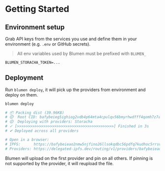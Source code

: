 # Getting Started

## Environment setup

Grab API keys from the services you use and define them in your environment (e.g. `.env` or GitHub secrets).

> All env variables used by Blumen must be prefixed with `BLUMEN_`

```txt
BLUMEN_STORACHA_TOKEN=...
```

## Deployment

Run `blumen deploy`, it will pick up the providers from environment and deploy on them.

```sh
blumen deploy

# 📦 Packing dist (39.96KB)
# 🛈  Root CID: bafybeieg5ighiog2vdb4p64mta4cpulqv56bmyrhwdfff4qomh7z7afbyy
# 🛈  Deploying with providers: Storacha
# ✓ [>>>>>>>>>>>>>>>>>>>>>>>>>>>>>>>>>>>>>>>>>>>>] Finished in 3s
# ✔ Deployed across all providers

# Open in a browser:
# IPFS:      https://bafybeieao2nmw5njfino26llsokqdbc56pdfq7kudhoc5rrsvp4jk7tlk4.ipfs.dweb.link
# Providers: https://delegated-ipfs.dev/routing/v1/providers/bafybeieao2nmw5njfino26llsokqdbc56pdfq7kudhoc5rrsvp4jk7tlk4
```

Blumen will upload on the first provider and pin on all others. If pinning is not supported by the provider, it will reupload the file.
